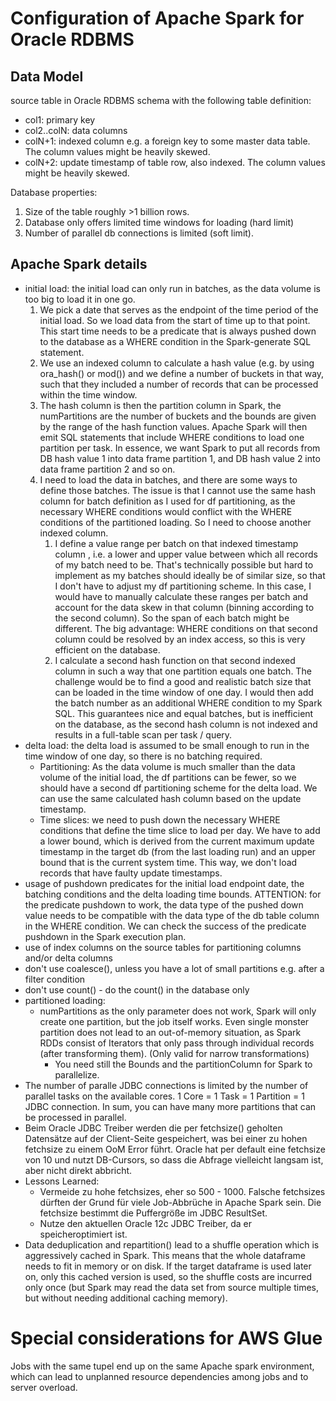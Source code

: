 # Configuration of Apache Spark for Oracle RDBMS
## Data Model
source table in Oracle RDBMS schema with the following table definition:
- col1: primary key
- col2..colN: data columns
- colN+1: indexed column e.g. a foreign key to some master data table. The column values might be heavily skewed.
- colN+2: update timestamp of table row, also indexed. The column values might be heavily skewed.

Database properties:
1. Size of the table roughly >1 billion rows.
1. Database only offers limited time windows for loading (hard limit)
1. Number of parallel db connections is limited (soft limit).

## Apache Spark details
- initial load: the initial load can only run in batches, as the data volume is too big to load it in one go.
    1. We pick a date that serves as the endpoint of the time period of the initial load. So we load data 
       from the start of time up to that point. This start time needs to be a predicate that is always pushed down 
       to the database as a WHERE condition in the Spark-generate SQL statement.  
    2. We use an indexed column to calculate a hash value (e.g. by using ora_hash() or mod()) and we define a 
    number of buckets in that way, such that they included a number of records that can be processed within the 
       time window.
    3. The hash column is then the partition column in Spark, the numPartitions are the number of buckets and the 
    bounds are given by the range of the hash function values. Apache Spark will then emit SQL statements that 
       include WHERE conditions to load one partition per task. 
       In essence, we want Spark to put all records from DB hash value 1 into data frame partition 1, and
       DB hash value 2 into data frame partition 2 and so on.
    4. I need to load the data in batches, and there are some ways to define those batches. The issue is that I cannot 
       use the same hash column for batch definition as I used for df partitioning, as the necessary WHERE conditions
       would conflict with the WHERE conditions of the partitioned loading. So I need to choose another indexed column.       
       1. I define a value range per batch on that indexed timestamp column , i.e. a lower and upper value between which all 
          records of my batch need to be. That's technically possible but hard to implement as my batches should 
          ideally be of similar size, so that I don't have to adjust my df partitioning scheme. In this case, I would 
          have to manually calculate these ranges per batch and account for the data skew in that column (binning 
          according to the second column). So the span of each batch might be different. The big advantage: 
          WHERE conditions on that second column could be resolved by an index access, so this is very efficient on 
          the database.
        2. I calculate a second hash function on that second indexed column in such a way that one partition equals one 
           batch. The challenge would be to find a good and realistic batch size that can be loaded in the 
           time window of one day. I would then add the batch number as an additional WHERE condition to my Spark SQL. 
           This guarantees nice and equal batches, but is inefficient on the database, as the second hash column is 
           not indexed and results in a full-table scan per task / query.
- delta load: the delta load is assumed to be small enough to run in the time window of one day, so there is no 
  batching required. 
  - Partitioning: As the data volume is much smaller than the data volume of the initial load, the df partitions 
  can be fewer, so we should have a second df partitioning scheme for the delta load. We can use the same calculated 
    hash column based on the update timestamp. 
  - Time slices: we need to push down the necessary WHERE conditions that define the time slice to load per day. 
    We have to add a lower bound, which is derived from the current maximum update timestamp in the target db 
    (from the last loading run) and an
    upper bound that is the current system time. This way, we don't load records that have faulty update timestamps.
- usage of pushdown predicates for the initial load endpoint date, the batching conditions and the delta loading time 
  bounds. ATTENTION: for the predicate pushdown to work, the data type of the pushed down value needs to be compatible 
  with the data type of the db table column in the WHERE condition. We can check the success of the predicate pushdown 
  in the Spark execution plan.
- use of index columns on the source tables for partitioning columns and/or delta columns
- don't use coalesce(), unless you have a lot of small partitions e.g. after a filter condition
- don't use count() - do the count() in the database only
- partitioned loading:
  - numPartitions as the only parameter does not work, Spark will only create one partition, but the job itself works. 
    Even single monster partition does not lead to an out-of-memory situation, as Spark RDDs consist of 
    Iterators that only pass through individual records (after transforming them). 
    (Only valid for narrow transformations) 
    - You need still the Bounds and the partitionColumn for Spark to parallelize.
- The number of paralle JDBC connections is limited by the number of parallel tasks on the available cores. 
  1 Core = 1 Task = 1 Partition = 1 JDBC connection. In sum, you can have many more partitions that can be processed 
  in parallel.  
- Beim Oracle JDBC Treiber werden die per fetchsize() geholten Datensätze auf der Client-Seite gespeichert, 
  was bei einer zu hohen fetchsize zu einem OoM Error führt. Oracle hat per default 
  eine fetchsize von 10 und nutzt DB-Cursors, so dass die Abfrage vielleicht langsam ist, aber nicht direkt abbricht.
- Lessons Learned:
    - Vermeide zu hohe fetchsizes, eher so 500 - 1000. Falsche fetchsizes dürften der Grund für
          viele Job-Abbrüche in Apache Spark sein. Die fetchsize bestimmt die Puffergröße im JDBC
          ResultSet.
    - Nutze den aktuellen Oracle 12c JDBC Treiber, da er speicheroptimiert ist.
- Data deduplication and repartition() lead to a shuffle operation which is aggressively cached in Spark. This means that the whole 
dataframe needs to fit in memory or on disk. If the target dataframe is used later on, only this cached version is used, 
  so the shuffle costs are incurred only once (but Spark may read the data set from source multiple times, but without 
  needing additional caching memory).

# Special considerations for AWS Glue
Jobs with the same tupel end up on the same Apache spark environment, which can lead to unplanned resource dependencies
 among jobs and to server overload.